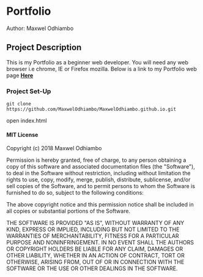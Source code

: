 
# **Portfolio**
Author: Maxwel Odhiambo
## Project Description
This is my Portfolio as a beginner web developer.
You will need any web browser i.e chrome, IE or Firefox mozilla. Below is a link to my Portfolio web page
[**Here**](https://github.com/MaxwelOdhiambo/MaxwelOdhiambo.github.io)

### Project Set-Up
```
git clone https://github.com/MaxwelOdhiambo/MaxwelOdhiambo.github.io.git
```
open index.html

#### MIT License
Copyright (c) 2018 Maxwel Odhiambo

Permission is hereby granted, free of charge, to any person obtaining a copy
of this software and associated documentation files (the "Software"), to deal
in the Software without restriction, including without limitation the rights
to use, copy, modify, merge, publish, distribute, sublicense, and/or sell
copies of the Software, and to permit persons to whom the Software is
furnished to do so, subject to the following conditions:

The above copyright notice and this permission notice shall be included in all
copies or substantial portions of the Software.

THE SOFTWARE IS PROVIDED "AS IS", WITHOUT WARRANTY OF ANY KIND, EXPRESS OR
IMPLIED, INCLUDING BUT NOT LIMITED TO THE WARRANTIES OF MERCHANTABILITY,
FITNESS FOR A PARTICULAR PURPOSE AND NONINFRINGEMENT. IN NO EVENT SHALL THE
AUTHORS OR COPYRIGHT HOLDERS BE LIABLE FOR ANY CLAIM, DAMAGES OR OTHER
LIABILITY, WHETHER IN AN ACTION OF CONTRACT, TORT OR OTHERWISE, ARISING FROM,
OUT OF OR IN CONNECTION WITH THE SOFTWARE OR THE USE OR OTHER DEALINGS IN THE
SOFTWARE.
